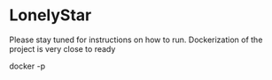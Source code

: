# LonelyStar

Please stay tuned for instructions on how to run. 
Dockerization of the project is very close to ready

docker -p 